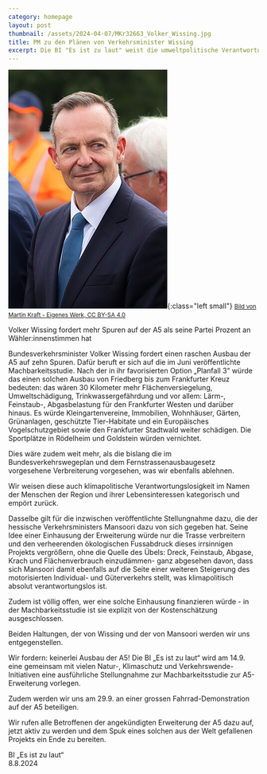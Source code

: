 ```yaml
---
category: homepage
layout: post
thumbnail: /assets/2024-04-07/MKr32663_Volker_Wissing.jpg
title: PM zu den Plänen von Verkehrsminister Wissing
excerpt: Die BI "Es ist zu laut" weist die umweltpolitische Verantwortungslosigkeit von Volker Wissing empört zurück.
---
```


![Verkehrsminister Volker Wissing (FDP)](/assets/2024-04-07/MKr32663_Volker_Wissing.jpg){:class="left small"}
<small><a href="https://commons.wikimedia.org/w/index.php?curid=135896185">Bild von Martin Kraft - Eigenes Werk, CC BY-SA 4.0</a></small>

Volker Wissing fordert mehr Spuren auf der A5 als seine Partei Prozent an Wähler:innenstimmen hat


Bundesverkehrsminister Volker Wissing fordert einen raschen Ausbau der A5 auf zehn Spuren. Dafür beruft er sich auf die im Juni veröffentlichte Machbarkeitsstudie. Nach der in ihr favorisierten Option „Planfall 3“ würde das einen solchen Ausbau von Friedberg bis zum Frankfurter Kreuz bedeuten: das wären 30 Kilometer mehr Flächenversiegelung, Umweltschädigung, Trinkwassergefährdung und vor allem: Lärm-, Feinstaub-, Abgasbelastung für den Frankfurter Westen und darüber hinaus. Es würde Kleingartenvereine, Immobilien, Wohnhäuser, Gärten, Grünanlagen, geschützte Tier-Habitate und ein Europäisches Vogelschutzgebiet sowie den Frankfurter Stadtwald weiter schädigen. Die Sportplätze in Rödelheim und Goldstein würden vernichtet.

Dies wäre zudem weit mehr, als die bislang die im Bundesverkehrswegeplan und dem Fernstrassenausbaugesetz vorgesehene Verbreiterung vorgesehen, was wir ebenfalls ablehnen.

Wir weisen diese auch klimapolitische Verantwortungslosigkeit im Namen der Menschen der Region und ihrer Lebensinteressen kategorisch und empört zurück.

Dasselbe gilt für die inzwischen veröffentlichte Stellungnahme dazu, die der hessische Verkehrsministers Mansoori dazu von sich gegeben hat. Seine Idee einer Einhausung der Erweiterung würde nur die Trasse verbreitern und den verheerenden ökologischen Fussabdruck dieses irrsinnigen Projekts vergrößern, ohne die Quelle des Übels: Dreck, Feinstaub, Abgase, Krach und Flächenverbrauch einzudämmen- ganz abgesehen davon, dass sich Mansoori damit ebenfalls auf die Seite einer weiteren Steigerung des motorisierten Individual- und Güterverkehrs stellt, was klimapolitisch absolut verantwortungslos ist.

Zudem ist völlig offen, wer eine solche Einhausung finanzieren würde - in der Machbarkeitsstudie ist sie explizit von der Kostenschätzung ausgeschlossen.

Beiden Haltungen, der von Wissing und der von Mansoori werden wir uns entgegenstellen.

Wir fordern: keinerlei Ausbau der A5! Die BI „Es ist zu laut“ wird am 14.9. eine gemeinsam mit vielen Natur-, Klimaschutz und Verkehrswende-Initiativen eine ausführliche Stellungnahme zur Machbarkeitsstudie zur A5-Erweiterung vorlegen.

Zudem werden wir uns am 29.9. an einer grossen Fahrrad-Demonstration auf der A5 beteiligen.

Wir rufen alle Betroffenen der angekündigten Erweiterung der A5 dazu auf, jetzt aktiv zu werden und dem Spuk eines solchen aus der Welt gefallenen Projekts ein Ende zu bereiten.

BI „Es ist zu laut“ \
8.8.2024
